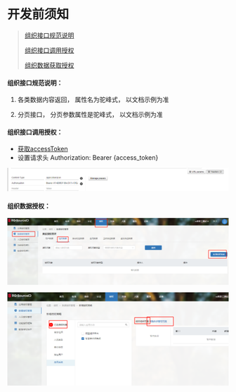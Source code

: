 # 开发前须知

>[组织接口规范说明](#link1)
>
>[组织接口调用授权](#link2)
>
>[组织数据获取授权](#link3)



#### 组织接口规范说明：<div id=link1></div>

1. 各类数据内容返回， 属性名为驼峰式， 以文档示例为准

2. 分页接口， 分页参数属性是驼峰式， 以文档示例为准

   

#### 组织接口调用授权：<div id=link2></div>

* [获取accessToken](../../../get-access-token.md)
* 设置请求头 Authorization: Bearer {access_token}

![image-20201111115147462.png](README.assets/image-20201111115147462.png)

#### 组织数据授权：<div id=link3></div>

![image-20201112144105435](README.assets/image-20201112144105435.png)

![image-20201112144135345](README.assets/image-20201112144135345.png)